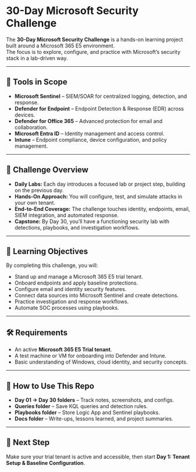 # 30-Day Microsoft Security Challenge

The **30-Day Microsoft Security Challenge** is a hands-on learning project built around a Microsoft 365 E5 environment.  
The focus is to explore, configure, and practice with Microsoft’s security stack in a lab-driven way.

---

## 🔐 Tools in Scope

- **Microsoft Sentinel** – SIEM/SOAR for centralized logging, detection, and response.  
- **Defender for Endpoint** – Endpoint Detection & Response (EDR) across devices.  
- **Defender for Office 365** – Advanced protection for email and collaboration.  
- **Microsoft Entra ID** – Identity management and access control.  
- **Intune** – Endpoint compliance, device configuration, and policy management.  

---

## 📅 Challenge Overview

- **Daily Labs:** Each day introduces a focused lab or project step, building on the previous day.  
- **Hands-On Approach:** You will configure, test, and simulate attacks in your own tenant.  
- **End-to-End Coverage:** The challenge touches identity, endpoints, email, SIEM integration, and automated response.  
- **Capstone:** By Day 30, you’ll have a functioning security lab with detections, playbooks, and investigation workflows.  

---

## 🎯 Learning Objectives

By completing this challenge, you will:

- Stand up and manage a Microsoft 365 E5 trial tenant.  
- Onboard endpoints and apply baseline protections.  
- Configure email and identity security features.  
- Connect data sources into Microsoft Sentinel and create detections.  
- Practice investigation and response workflows.  
- Automate SOC processes using playbooks.  

---

## 🛠️ Requirements

- An active **Microsoft 365 E5 Trial tenant**.  
- A test machine or VM for onboarding into Defender and Intune.  
- Basic understanding of Windows, cloud identity, and security concepts.  

---

## 📖 How to Use This Repo

- **Day 01 → Day 30 folders** – Track notes, screenshots, and configs.  
- **Queries folder** – Save KQL queries and detection rules.  
- **Playbooks folder** – Store Logic App and Sentinel playbooks.  
- **Docs folder** – Write-ups, lessons learned, and project summaries.  

---

## 🏁 Next Step

Make sure your trial tenant is active and accessible, then start **Day 1: Tenant Setup & Baseline Configuration**.  
